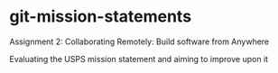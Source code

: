 # git-mission-statements
Assignment 2: Collaborating Remotely: Build software from Anywhere 

Evaluating the USPS mission statement and aiming to improve upon it
